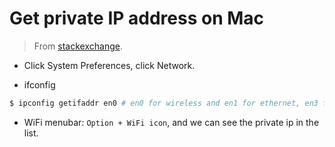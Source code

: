 # Get private IP address on Mac

> From [stackexchange](http://apple.stackexchange.com/questions/60160/how-can-i-find-my-ip-address-not-my-companys-router-but-my-local-machines).

* Click System Preferences, click Network.

* ifconfig

```bash
$ ipconfig getifaddr en0 # en0 for wireless and en1 for ethernet, en3 for Thunderbolt-to-ethernet adaptor
```

* WiFi menubar: `Option + WiFi icon`, and we can see the private ip in the list.
